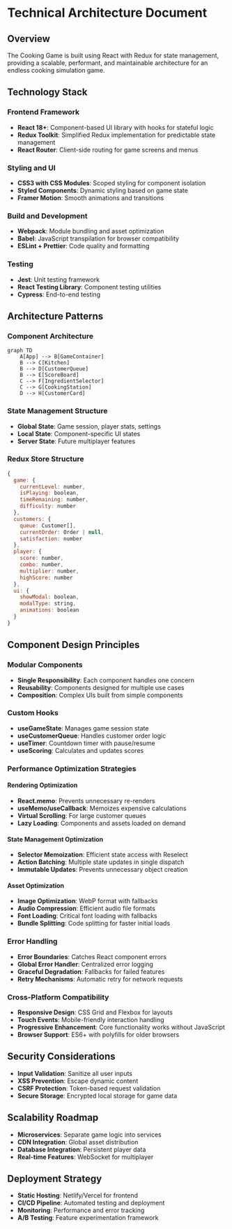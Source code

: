 # Technical Architecture Document

## Overview
The Cooking Game is built using React with Redux for state management, providing a scalable, performant, and maintainable architecture for an endless cooking simulation game.

## Technology Stack

### Frontend Framework
- **React 18+**: Component-based UI library with hooks for stateful logic
- **Redux Toolkit**: Simplified Redux implementation for predictable state management
- **React Router**: Client-side routing for game screens and menus

### Styling and UI
- **CSS3 with CSS Modules**: Scoped styling for component isolation
- **Styled Components**: Dynamic styling based on game state
- **Framer Motion**: Smooth animations and transitions

### Build and Development
- **Webpack**: Module bundling and asset optimization
- **Babel**: JavaScript transpilation for browser compatibility
- **ESLint + Prettier**: Code quality and formatting

### Testing
- **Jest**: Unit testing framework
- **React Testing Library**: Component testing utilities
- **Cypress**: End-to-end testing

## Architecture Patterns

### Component Architecture
```
graph TD
    A[App] --> B[GameContainer]
    B --> C[Kitchen]
    B --> D[CustomerQueue]
    B --> E[ScoreBoard]
    C --> F[IngredientSelector]
    C --> G[CookingStation]
    D --> H[CustomerCard]
```

### State Management Structure
- **Global State**: Game session, player stats, settings
- **Local State**: Component-specific UI states
- **Server State**: Future multiplayer features

### Redux Store Structure
```javascript
{
  game: {
    currentLevel: number,
    isPlaying: boolean,
    timeRemaining: number,
    difficulty: number
  },
  customers: {
    queue: Customer[],
    currentOrder: Order | null,
    satisfaction: number
  },
  player: {
    score: number,
    combo: number,
    multiplier: number,
    highScore: number
  },
  ui: {
    showModal: boolean,
    modalType: string,
    animations: boolean
  }
}
```

## Component Design Principles

### Modular Components
- **Single Responsibility**: Each component handles one concern
- **Reusability**: Components designed for multiple use cases
- **Composition**: Complex UIs built from simple components

### Custom Hooks
- **useGameState**: Manages game session state
- **useCustomerQueue**: Handles customer order logic
- **useTimer**: Countdown timer with pause/resume
- **useScoring**: Calculates and updates scores

### Performance Optimization Strategies

#### Rendering Optimization
- **React.memo**: Prevents unnecessary re-renders
- **useMemo/useCallback**: Memoizes expensive calculations
- **Virtual Scrolling**: For large customer queues
- **Lazy Loading**: Components and assets loaded on demand

#### State Management Optimization
- **Selector Memoization**: Efficient state access with Reselect
- **Action Batching**: Multiple state updates in single dispatch
- **Immutable Updates**: Prevents unnecessary object creation

#### Asset Optimization
- **Image Optimization**: WebP format with fallbacks
- **Audio Compression**: Efficient audio file formats
- **Font Loading**: Critical font loading with fallbacks
- **Bundle Splitting**: Code splitting for faster initial loads

### Error Handling
- **Error Boundaries**: Catches React component errors
- **Global Error Handler**: Centralized error logging
- **Graceful Degradation**: Fallbacks for failed features
- **Retry Mechanisms**: Automatic retry for network requests

### Cross-Platform Compatibility
- **Responsive Design**: CSS Grid and Flexbox for layouts
- **Touch Events**: Mobile-friendly interaction handling
- **Progressive Enhancement**: Core functionality works without JavaScript
- **Browser Support**: ES6+ with polyfills for older browsers

## Security Considerations
- **Input Validation**: Sanitize all user inputs
- **XSS Prevention**: Escape dynamic content
- **CSRF Protection**: Token-based request validation
- **Secure Storage**: Encrypted local storage for game data

## Scalability Roadmap
- **Microservices**: Separate game logic into services
- **CDN Integration**: Global asset distribution
- **Database Integration**: Persistent player data
- **Real-time Features**: WebSocket for multiplayer

## Deployment Strategy
- **Static Hosting**: Netlify/Vercel for frontend
- **CI/CD Pipeline**: Automated testing and deployment
- **Monitoring**: Performance and error tracking
- **A/B Testing**: Feature experimentation framework